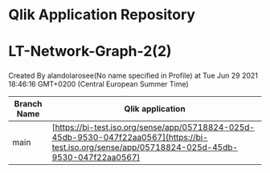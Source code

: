 # Qlik Application Repository 
# LT-Network-Graph-2(2)
### 
Created By alandolarosee(No name specified in Profile) at Tue Jun 29 2021 18:46:16 GMT+0200 (Central European Summer Time)

Branch Name|Qlik application
---|---
main|[https://bi-test.iso.org/sense/app/05718824-025d-45db-9530-047f22aa0567](https://bi-test.iso.org/sense/app/05718824-025d-45db-9530-047f22aa0567)